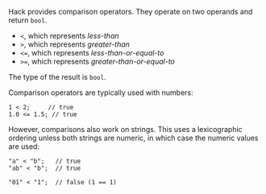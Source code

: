 Hack provides comparison operators. They operate on two operands and
return `bool`.

* `<`, which represents *less-than*
* `>`, which represents *greater-than*
* `<=`, which represents *less-than-or-equal-to*
* `>=`, which represents *greater-than-or-equal-to*

The type of the result is `bool`.

Comparison operators are typically used with numbers:

``` Hack
1 < 2;     // true
1.0 <= 1.5; // true
```

However, comparisons also work on strings. This uses a lexicographic ordering
unless both strings are numeric, in which case the numeric values are
used:

``` Hack
"a" < "b";   // true
"ab" < "b";  // true

"01" < "1";  // false (1 == 1)
```
